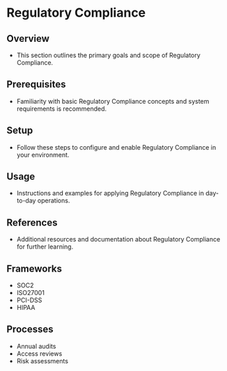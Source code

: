 # Regulatory Compliance

## Overview
- This section outlines the primary goals and scope of Regulatory Compliance.

## Prerequisites
- Familiarity with basic Regulatory Compliance concepts and system requirements is recommended.

## Setup
- Follow these steps to configure and enable Regulatory Compliance in your environment.

## Usage
- Instructions and examples for applying Regulatory Compliance in day-to-day operations.

## References
- Additional resources and documentation about Regulatory Compliance for further learning.


## Frameworks
- SOC2
- ISO27001
- PCI-DSS
- HIPAA

## Processes
- Annual audits
- Access reviews
- Risk assessments
